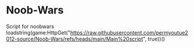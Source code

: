 # Noob-Wars
Script for noobwars
loadstring(game:HttpGet("https://raw.githubusercontent.com/permyoutue2012-source/Noob-Wars/refs/heads/main/Main%20script", true))()
